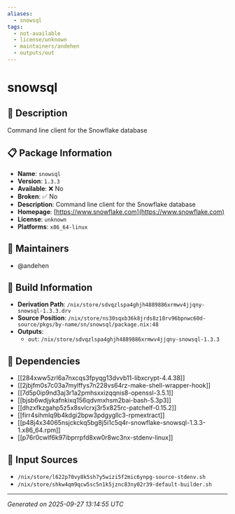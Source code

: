 ```yaml
---
aliases:
  - snowsql
tags:
  - not-available
  - license/unknown
  - maintainers/andehen
  - outputs/out
---
```


# snowsql

## 📝 Description

Command line client for the Snowflake database

## 📋 Package Information

- **Name**: `snowsql`
- **Version**: `1.3.3`
- **Available**: ❌ No
- **Broken**: ✅ No
- **Description**: Command line client for the Snowflake database
- **Homepage**: [https://www.snowflake.com](https://www.snowflake.com)
- **License**: `unknown`
- **Platforms**: `x86_64-linux`
## 👥 Maintainers

- @andehen


## 🔧 Build Information

- **Derivation Path**: `/nix/store/sdvqzlspa4ghjh4889886xrmwv4jjqny-snowsql-1.3.3.drv`
- **Source Position**: `/nix/store/ns30sqxb36k8jrds8z18rv96bpnwc60d-source/pkgs/by-name/sn/snowsql/package.nix:48`
- **Outputs**:
  - `out`:  `/nix/store/sdvqzlspa4ghjh4889886xrmwv4jjqny-snowsql-1.3.3`

## 🔗 Dependencies

- [[284xww5zrl6a7nxcqs3fpyqg13dvvb11-libxcrypt-4.4.38]]
- [[2jbjfm0s7c03a7mylffys7n228vs64rz-make-shell-wrapper-hook]]
- [[7d5p0ip9nd3aj3r1a2pmhsxxizqqnis8-openssl-3.5.1]]
- [[bjsb6wdjykafnkixq156qdvmxhsm2bai-bash-5.3p3]]
- [[dhzxfkzgahp5z5x8svlcrxj3r5x825rc-patchelf-0.15.2]]
- [[firr4sihmlq9b4kdgi2bpw3pdgygllc3-rpmextract]]
- [[p48j4x34065nsjckckq5bg8j5i1c5q4r-snowflake-snowsql-1.3.3-1.x86_64.rpm]]
- [[p76r0cwlf6k97ibprrpfd8xw0r8wc3nx-stdenv-linux]]

## 📁 Input Sources

- `/nix/store/l622p70vy8k5sh7y5wizi5f2mic6ynpg-source-stdenv.sh`
- `/nix/store/shkw4qm9qcw5sc5n1k5jznc83ny02r39-default-builder.sh`

---
*Generated on 2025-09-27 13:14:55 UTC*
